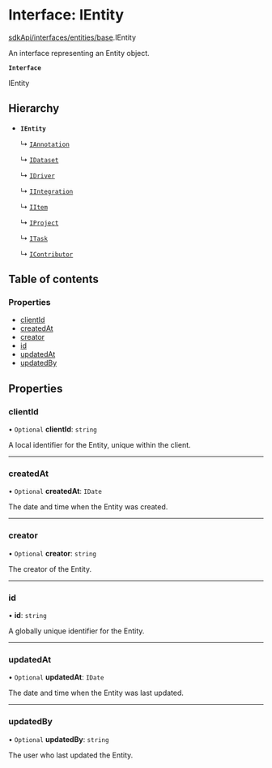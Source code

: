 # Interface: IEntity

[sdkApi/interfaces/entities/base](../modules/sdkApi_interfaces_entities_base.md).IEntity

An interface representing an Entity object.

**`Interface`**

IEntity

## Hierarchy

- **`IEntity`**

  ↳ [`IAnnotation`](sdkApi_interfaces_entities_iAnnotation.IAnnotation.md)

  ↳ [`IDataset`](sdkApi_interfaces_entities_iDataset.IDataset.md)

  ↳ [`IDriver`](sdkApi_interfaces_entities_iDriver.IDriver.md)

  ↳ [`IIntegration`](sdkApi_interfaces_entities_iIntegration.IIntegration.md)

  ↳ [`IItem`](sdkApi_interfaces_entities_iItem.IItem.md)

  ↳ [`IProject`](sdkApi_interfaces_entities_iProject.IProject.md)

  ↳ [`ITask`](sdkApi_interfaces_entities_iTask.ITask.md)

  ↳ [`IContributor`](sdkApi_interfaces_entities_iUser.IContributor.md)

## Table of contents

### Properties

- [clientId](sdkApi_interfaces_entities_base.IEntity.md#clientid)
- [createdAt](sdkApi_interfaces_entities_base.IEntity.md#createdat)
- [creator](sdkApi_interfaces_entities_base.IEntity.md#creator)
- [id](sdkApi_interfaces_entities_base.IEntity.md#id)
- [updatedAt](sdkApi_interfaces_entities_base.IEntity.md#updatedat)
- [updatedBy](sdkApi_interfaces_entities_base.IEntity.md#updatedby)

## Properties

### clientId

• `Optional` **clientId**: `string`

A local identifier for the Entity, unique within the client.

___

### createdAt

• `Optional` **createdAt**: `IDate`

The date and time when the Entity was created.

___

### creator

• `Optional` **creator**: `string`

The creator of the Entity.

___

### id

• **id**: `string`

A globally unique identifier for the Entity.

___

### updatedAt

• `Optional` **updatedAt**: `IDate`

The date and time when the Entity was last updated.

___

### updatedBy

• `Optional` **updatedBy**: `string`

The user who last updated the Entity.
